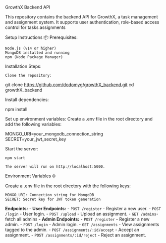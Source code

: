 GrowthX Backend API

This repository contains the backend API for GrowthX, a task management and assignment system. It supports user authentication, role-based access control for tasks assignments

Setup Instructions 📦
Prerequisites:

    Node.js (v14 or higher)
    MongoDB installed and running
    npm (Node Package Manager)

Installation Steps:

    Clone the repository:

git clone https://github.com/dodomyg/growthX_backend.git
cd growthX_backend

Install dependencies:

npm install

Set up environment variables: Create a .env file in the root directory and add the following variables:

MONGO_URI=your_mongodb_connection_string
SECRET=your_jwt_secret_key

Start the server:

    npm start

    The server will run on http://localhost:5000.

Environment Variables 🌐

Create a .env file in the root directory with the following keys:

    MONGO_URI: Connection string for MongoDB
    SECRET: Secret key for JWT token generation

 **Endpoints:**
    - **User Endpoints:**
        - `POST /register` - Register a new user.
        - `POST /login` - User login.
        - `POST /upload` - Upload an assignment.
        - `GET /admins`- fetch all admins
    - **Admin Endpoints:**
        - `POST /register` - Register a new admin.
        - `POST /login` - Admin login.
        - `GET /assignments` - View assignments tagged to the admin.
        - `POST /assignments/:id/accept` - Accept an assignment.
        - `POST /assignments/:id/reject` - Reject an assignment.
